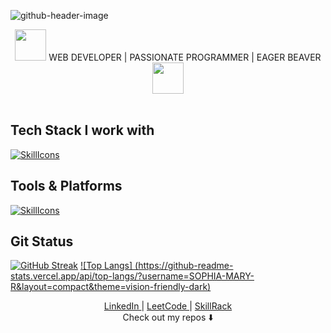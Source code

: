 ![github-header-image](https://github.com/SOPHIA-MARY-R/SOPHIA-MARY-R/assets/90767334/d7be5a7f-8890-438d-ae6c-099ab5819a30)
<div align="center"><img src="https://media.giphy.com/media/zJ3V6Ot51H8Y0/giphy.gif" width="50"> WEB DEVELOPER | PASSIONATE PROGRAMMER | EAGER BEAVER <img src="https://media.giphy.com/media/hVm2JYyoGy7MGqX4H8/giphy.gif" width="50"></div>
<br/>

## Tech Stack I work with 
[![SkillIcons](https://skillicons.dev/icons?i=c,cpp,python,java,html,css,js,bootstrap,django,flask,react,mysql,sqlite)](https://skillicons.dev)<br/>

## Tools & Platforms
[![SkillIcons](https://skillicons.dev/icons?i=vscode,git,github)](https://skillicons.dev)<br/>

## Git Status
[![GitHub Streak](http://github-readme-streak-stats.herokuapp.com?user=SOPHIA-MARY-R&theme=dark&background=000000)](https://git.io/streak-stats) [![Top Langs]
(https://github-readme-stats.vercel.app/api/top-langs/?username=SOPHIA-MARY-R&layout=compact&theme=vision-friendly-dark)](https://github.com/anuraghazra/github-readme-stats)
<br />

<div id="badges" align="center">
  <a href="https://www.linkedin.com/in/sophia-mary-r-689a971ba/"> LinkedIn </a> |
  <a href="https://leetcode.com/sophia-mary-r/"> LeetCode </a> |
  <a href="https://www.skillrack.com/faces/resume.xhtml?id=306411&key=e541f870c9e7596cf2f92149bb67a033708dc034"> SkillRack </a>
</div>

<div id="repo" align="center">
  Check out my repos ⬇️
</div>
